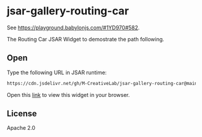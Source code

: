 # jsar-gallery-routing-car

See https://playground.babylonjs.com/#1YD970#582.

The Routing Car JSAR Widget to demostrate the path following.

## Open

Type the following URL in JSAR runtime:

```sh
https://cdn.jsdelivr.net/gh/M-CreativeLab/jsar-gallery-routing-car@main/main.xsml
```

Open this [link](https://jsar.netlify.app/playground?url=https://cdn.jsdelivr.net/gh/M-CreativeLab/jsar-gallery-routing-car@main/main.xsml) to view this widget in your browser.

## License

Apache 2.0

